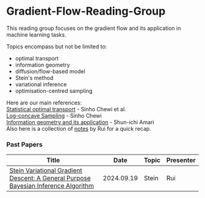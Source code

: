 # Gradient-Flow-Reading-Group
 
This reading group focuses on the gradient flow and its application in machine learning tasks.  

Topics encompass but not be limited to: 
- optimal transport
- information geometry
- diffusion/flow-based model
- Stein's method
- variational inference
- optimisation-centred sampling

Here are our main references:   
[Statistical optimal transport](https://arxiv.org/abs/2407.18163) -  Sinho Chewi et al.     
[Log-concave Sampling](https://chewisinho.github.io/main.pdf) - Sinho Chewi      
[Information geometry and its application](https://link.springer.com/book/10.1007/978-4-431-55978-8) - Shun-ichi Amari      
Also here is a collection of [notes](https://shusheng3927.github.io/notes.html) by Rui for a quick recap.



### Past Papers  

| Title | Date | Topic | Presenter |
|-------|------|-------|-----------|
|[Stein Variational Gradient Descent: A General Purpose Bayesian Inference Algorithm](https://arxiv.org/abs/1608.04471)| 2024.09.19 | Stein | Rui |
